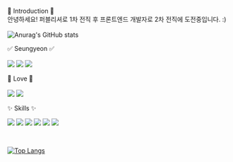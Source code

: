 🌺 Introduction 🌺 <br />
안녕하세요! 퍼블리셔로 1차 전직 후 프론트엔드 개발자로 2차 전직에 도전중입니다. :) <br /><br />
![Anurag's GitHub stats](https://github-readme-stats.vercel.app/api?username=seungyeon-rr&show_icons=true&theme=dracula)

✅ Seungyeon ✅ <br /><br />
<a href="https://syrup-log.tistory.com/"><img src="https://img.shields.io/badge/Tistory-black?style=flat-square&logo=Tistory&logoColor=white"/></a>
<a href="https://github.com/seungyeon-rr/"><img src="https://img.shields.io/badge/GitHub-181717?style=flat-square&logo=GitHub&logoColor=white"/></a>
<a href="https://instagram.com/sy.r_up/"><img src="https://img.shields.io/badge/Instagram-E4405F?style=flat-square&logo=Instagram&logoColor=white"/></a>

💜 Love 💜 <br /><br />
<img src="https://img.shields.io/badge/Coffee-FFDD00?style=flat-square&logo=BuyMeACoffee&logoColor=white"/>
<img src="https://img.shields.io/badge/Burger King-D62300?style=flat-square&logo=BurgerKing&logoColor=white"/>

✨ Skills ✨ <br />

<img src="https://img.shields.io/badge/HTML5-E34F26?style=flat-square&logo=HTML5&logoColor=white"/> <img src="https://img.shields.io/badge/CSS3-1572B6?style=flat-square&logo=CSS3&logoColor=white"/>
<img src="https://img.shields.io/badge/JavaScript-F7DF1E?style=flat-square&logo=JavaScript&logoColor=white"/>
<img src="https://img.shields.io/badge/jQuery-0769AD?style=flat-square&logo=jQuery&logoColor=white"/>
<img src="https://img.shields.io/badge/React-61DAFB?style=flat-square&logo=React&logoColor=white"/>
<img src="https://img.shields.io/badge/Sass-CC6699?style=flat-square&logo=Sass&logoColor=white"/>

<br />

[![Top Langs](https://github-readme-stats.vercel.app/api/top-langs/?username=seungyeon-rr&layout=compact)](https://github.com/anuraghazra/github-readme-stats) <br />
